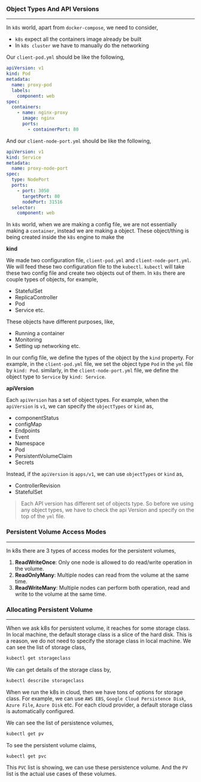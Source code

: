 ### Object Types And API Versions

---

In `k8s` world, apart from `docker-compose`, we need to consider,

- `k8s` expect all the containers image already be built
- In `k8s cluster` we have to manually do the networking

Our `client-pod.yml` should be like the following,

```yml
apiVersion: v1
kind: Pod
metadata:
  name: proxy-pod
  labels:
    component: web
spec:
  containers:
    - name: nginx-proxy
      image: nginx
      ports:
        - containerPort: 80
```

And our `client-node-port.yml` should be like the following,

```yml
apiVersion: v1
kind: Service
metadata:
  name: proxy-node-port
spec:
  type: NodePort
  ports:
    - port: 3050
      targetPort: 80
      nodePort: 31516
  selector:
    component: web
```

In `k8s` world, when we are making a config file, we are not essentially making a `container`, instead we are making a object. These object/thing is being created inside the `k8s` engine to make the

**kind**

We made two configuration file, `client-pod.yml` and `client-node-port.yml`. We will feed these two configuration file to the `kubectl`. `kubectl` will take these two config file and create two objects out of them. In `k8s` there are couple types of objects, for example,

- StatefulSet
- ReplicaController
- Pod
- Service etc.

These objects have different purposes, like,

- Running a container
- Monitoring
- Setting up networking etc.

In our config file, we define the types of the object by the `kind` property. For example, in the `client-pod.yml` file, we set the object type `Pod` in the `yml` file by `kind: Pod`. similarly, in the `client-node-port.yml` file, we define the object type to `Service` by `kind: Service`.

**apiVersion**

Each `apiVersion` has a set of object types. For example, when the `apiVersion` is `v1`, we can specify the `objectTypes` or `kind` as,

- componentStatus
- configMap
- Endpoints
- Event
- Namespace
- Pod
- PersistentVolumeClaim
- Secrets

Instead, if the `apiVersion` is `apps/v1`, we can use `objectTypes` or `kind` as,

- ControllerRevision
- StatefulSet

> Each API version has different set of objects type. So before we using any object types, we have to check the api Version and specify on the top of the `yml` file.

### Persistent Volume Access Modes

---

In k8s there are 3 types of access modes for the persistent volumes,

1. **ReadWriteOnce**: Only one node is allowed to do read/write operation in the volume.
2. **ReadOnlyMany**: Multiple nodes can read from the volume at the same time.
3. **ReadWriteMany**: Multiple nodes can perform both operation, read and write to the volume at the same time.

### Allocating Persistent Volume

---

When we ask k8s for persistent volume, it reaches for some storage class. In local machine, the default storage class is a slice of the hard disk. This is a reason, we do not need to specify the storage class in local machine. We can see the list of storage class,

```bash
kubectl get storageclass
```

We can get details of the storage class by,

```bash
kubectl describe storageclass
```

When we run the k8s in cloud, then we have tons of options for storage class. For example, we can use `AWS EBS`, `Google Cloud Persistence Disk`, `Azure File`, `Azure Disk` etc. For each cloud provider, a default storage class is automatically configured.

We can see the list of persistence volumes,

```bash
kubectl get pv
```

To see the persistent volume claims,

```bash
kubectl get pvc
```

This `PVC` list is showing, we can use these persistence volume. And the `PV` list is the actual use cases of these volumes.
